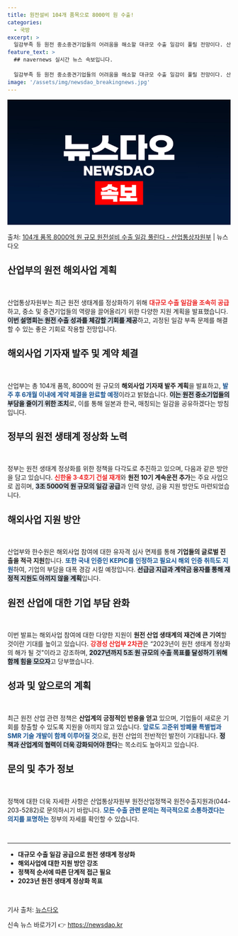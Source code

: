 ```yaml
---
title: 원전설비 104개 품목으로 8000억 원 수출!
categories:
  - 국방
excerpt: >
  일감부족 등 원전 중소중견기업들의 어려움을 해소할 대규모 수출 일감이 풀릴 전망이다. 산업통상자원부는 윤석열…
feature_text: >
  ## navernews 실시간 뉴스 속보입니다.

  일감부족 등 원전 중소중견기업들의 어려움을 해소할 대규모 수출 일감이 풀릴 전망이다. 산업통상자원부는 윤석열…
image: '/assets/img/newsdao_breakingnews.jpg'
---
```


![뉴스다오 속보](/assets/img/newsdao_breakingnews.jpg)

<p>출처: <a href="https://newsdao.kr/1730" rel="dofollow">104개 품목 8000억 원 규모 원전설비 수출 일감 풀린다 - 산업통상자원부</a> | 뉴스다오</p>

<h2 data-ke-size="size26">산업부의 원전 해외사업 계획</h2>

<p data-ke-size="size16">&nbsp;</p>

산업통상자원부는 최근 원전 생태계를 정상화하기 위해 <b><span style="color: #ee2323;">대규모 수출 일감을 조속히 공급</span></b>하고, 중소 및 중견기업들의 역량을 끌어올리기 위한 다양한 지원 계획을 발표했습니다. <b><span style="background-color: #21538527;">이번 설명회는 원전 수출 성과를 체감할 기회를 제공</span></b>하고,  괴정된 일감 부족 문제를 해결할 수 있는 좋은 기회로 작용할 전망입니다. 

<h2 data-ke-size="size26">해외사업 기자재 발주 및 계약 체결</h2>

<p data-ke-size="size16">&nbsp;</p>

산업부는 총 104개 품목, 8000억 원 규모의 <b>해외사업 기자재 발주 계획</b>을 발표하고, <b><span style="color: #1a5490;">발주 후 6개월 이내에 계약 체결을 완료할 예정</span></b>이라고 밝혔습니다. <b><span style="background-color: #21538527;">이는 원전 중소기업들의 부담을 줄이기 위한 조치</span></b>로, 이를 통해 일본과 한국, 매칭되는 일감을 공유하겠다는 방침입니다.

<h2 data-ke-size="size26">정부의 원전 생태계 정상화 노력</h2>

<p data-ke-size="size16">&nbsp;</p>

정부는 원전 생태계 정상화를 위한 정책을 다각도로 추진하고 있으며, 다음과 같은 방안을 담고 있습니다. <b><span style="color: #ee2323;">신한울 3·4호기 건설 재개</span></b>와 <b>원전 10기 계속운전 추가</b>는 주요 사업으로 꼽히며, <b><span style="background-color: #21538527;">3조 5000억 원 규모의 일감 공급</span></b>과 인력 양성, 금융 지원 방안도 마련되었습니다. 

<h2 data-ke-size="size26">해외사업 지원 방안</h2>

<p data-ke-size="size16">&nbsp;</p>

산업부와 한수원은 해외사업 참여에 대한 유자격 심사 면제를 통해 <b>기업들의 글로벌 진출을 적극 지원</b>합니다. <b><span style="color: #1a5490;">또한 국내 인증인 KEPIC를 인정하고 필요시 해외 인증 취득도 지원</span></b>하여, 기업의 부담을 대폭 경감 시킬 예정입니다. <b><span style="background-color: #21538527;">선급금 지급과 계약금 융자를 통해 재정적 지원도 아끼지 않을 계획</span></b>입니다.

<h2 data-ke-size="size26">원전 산업에 대한 기업 부담 완화</h2>

<p data-ke-size="size16">&nbsp;</p>

이번 발표는 해외사업 참여에 대한 다양한 지원이 <b>원전 산업 생태계의 재건에 큰 기여</b>할 것이란 기대를 높이고 있습니다. <b><span style="color: #ee2323;">강경성 산업부 2차관</span></b>은 “2023년이 원전 생태계 정상화의 해가 될 것"이라고 강조하며, <b><span style="background-color: #21538527;">2027년까지 5조 원 규모의 수출 목표를 달성하기 위해 함께 힘을 모으자</span></b>고 당부했습니다.

<h2 data-ke-size="size26">성과 및 앞으로의 계획</h2>

<p data-ke-size="size16">&nbsp;</p>

최근 원전 산업 관련 정책은 <b>산업계의 긍정적인 반응을 얻고</b> 있으며, 기업들이 새로운 기회를 창출할 수 있도록 지원을 아끼지 않고 있습니다. <b><span style="color: #1a5490;">앞로도 고준위 방폐물 특별법과 SMR 기술 개발이 함께 이루어질 것</span></b>으로, 원전 산업의 전반적인 발전이 기대됩니다. <b><span style="background-color: #21538527;">정책과 산업계의 협력이 더욱 강화되어야 한다</span></b>는 목소리도 높아지고 있습니다.

<h2 data-ke-size="size26">문의 및 추가 정보</h2>

<p data-ke-size="size16">&nbsp;</p>

정책에 대한 더욱 자세한 사항은 산업통상자원부 원전산업정책국 원전수출지원과(044-203-5282)로 문의하시기 바랍니다. <b><span style="color: #1a5490;">모든 수출 관련 문의는 적극적으로 소통하겠다는 의지를 표명하는</span></b> 정부의 자세를 확인할 수 있습니다.

<p data-ke-size="size16">&nbsp;</p>

<hr>

<ul>
    <li><b>대규모 수출 일감 공급으로 원전 생태계 정상화</b></li>
    <li><b>해외사업에 대한 지원 방안 강조</b></li>
    <li><b>정책적 순서에 따른 단계적 접근 필요</b></li>
    <li><b>2023년 원전 생태계 정상화 목표</b></li>
</ul>

<p data-ke-size="size16">&nbsp;</p>

<p data-ke-size="size16">기사 출처: <a href="https://newsdao.kr/1730" target="_blank">뉴스다오</a></p> 

신속 뉴스 바로가기 👉 <a href="https://newsdao.kr" rel="dofollow">https://newsdao.kr</a>


